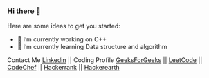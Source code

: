 
### Hi there 👋

<!--
**Cyber321-glit-majer/Cyber321-glit-majer** is a ✨ _special_ ✨ repository because its `README.md` (this file) appears on your GitHub profile.-->

Here are some ideas to get you started:

- 🔭 I’m currently working on C++
- 🌱 I’m currently learning Data structure and algorithm

Contact Me
[Linkedin](https://www.linkedin.com/in/vipul-kumar-22a36a1b0/) || 
Coding Profile 
[GeeksForGeeks]( https://auth.geeksforgeeks.org/user/marianaweb99/profile) || [LeetCode]( https://leetcode.com/vkumarchaurasia98/) || [CodeChef]( https://www.codechef.com/users/cyber1230)  || [Hackerrank](https://www.hackerrank.com/vkumarchaurasia1)  || [Hackerearth](https://www.hackerearth.com/@vipul662)
